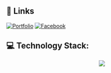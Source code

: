 ## 🔗 Links
[![Portfolio](https://img.shields.io/badge/my_portfolio-000?style=for-the-badge&logo=ko-fi&logoColor=white)](https://henly09.github.io/MyPortfolio/)
[![Facebook](https://img.shields.io/badge/facebook-0A66C2?style=for-the-badge&logo=facebook&logoColor=white)](https://www.facebook.com/mhax.ter/)
<!-- [![Twitter](https://img.shields.io/badge/twitter-1DA1F2?style=for-the-badge&logo=twitter&logoColor=white)](https://twitter.com/HenzQwerty) -->

## 💻 Technology Stack:
<p align="center">
  <a href="https://skillicons.dev">
    <img src="https://skillicons.dev/icons?i=git,arduino,vue,github,java,js,laravel,mysql,php,ps,react,sqlite,vscode,androidstudio&theme=dark" />
  </a>
</p>


